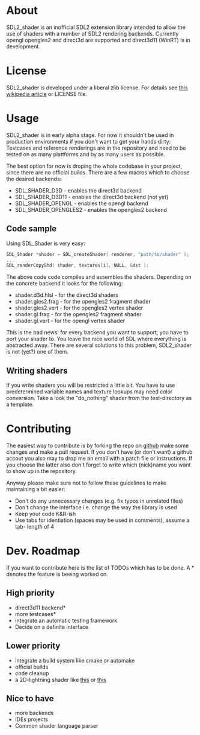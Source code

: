 About
=====
SDL2_shader is an inofficial SDL2 extension library intended to allow the
use of shaders with a number of SDL2 rendering backends. Currently opengl
opengles2 and direct3d are supported and direct3d11 (WinRT) is in
development.

License
=======
SDL2_shader is developed under a liberal zlib license. For details see
[this wikipedia article](http://en.wikipedia.org/wiki/Zlib_License) or LICENSE
file.

Usage
=====
SDL2_shader is in early alpha stage. For now it shouldn't be used in production
environments if you don't want to get your hands dirty: Testcases and reference
renderings are in the repository and need to be tested on as many plattforms
and by as many users as possible.

The best option for now is droping the whole codebase in your project, since
there are no official builds. There are a few macros which to choose the 
desired backends:
 * SDL_SHADER_D3D - enables the direct3d backend
 * SDL_SHADER_D3D11 - enables the direct3d backend (not yet)
 * SDL_SHADER_OPENGL - enables the opengl backend
 * SDL_SHADER_OPENGLES2 - enables the opengles2 backend

Code sample
-----------

Using SDL_Shader is very easy:
~~~C
SDL_Shader *shader = SDL_createShader( renderer, "path/to/shader" );
...
SDL_renderCopyShd( shader, textures[i], NULL, &dst );
~~~

The above code code compiles and assembles the shaders. Depending on the 
concrete backend it looks for the following:
 * shader.d3d.hlsl - for the direct3d shaders
 * shader.gles2.frag - for the opengles2 fragment shader
 * shader.gles2.vert - for the opengles2 vertex shader
 * shader.gl.frag - for the opengles2 fragment shader
 * shader.gl.vert - for the opengl vertex shader

This is the bad news: for every backend you want to support, you have to port
your shader to. You leave the nice world of SDL where everything is abstracted
away. There are several solutions to this problem, SDL2_shader is not (yet?)
one of them.

Writing shaders
--------------
If you write shaders you will be restricted a little bit. You have to use
predetermined variable names and texture lookups may need color conversion.
Take a look the "do_nothing" shader from the test-directory as a template.

Contributing
============
The easiest way to contribute is by forking the repo on
[github](https://github.com/powertomato/sdl2_shader) make some changes and make
a pull request. If you don't have (or don't want) a github accout you also may
to drop me an email with a patch file or instructions. If you choose the latter
also don't forget to write which (nick)name you want to show up in the 
repository.

Anyway please make sure not to follow these guidelines to make maintaining
a bit easier:

 * Don't do any unnecessary changes (e.g. fix typos in unrelated files)
 * Don't change the interface i.e. change the way the library is used
 * Keep your code K&R-ish
 * Use tabs for identiation (spaces may be used in comments), assume a tab-
   length of 4

Dev. Roadmap
============

If you want to contribute here is the list of TODOs which has to be done. A *
denotes the feature is beeing worked on.

High priority
-------------
 * direct3d11 backend*
 * more testcases*
 * integrate an automatic testing framework
 * Decide on a definite interface

Lower priority
------------
 * integrate a build system like cmake or automake
 * official builds
 * code cleanup
 * a 2D-lightning shader like [this](https://www.youtube.com/watch?v=Xmn6zhDJGLE)
 or [this](http://www.catalinzima.com/2010/07/my-technique-for-the-shader-based-dynamic-2d-shadows/)

Nice to have
------------
 * more backends
 * IDEs projects
 * Common shader language parser


